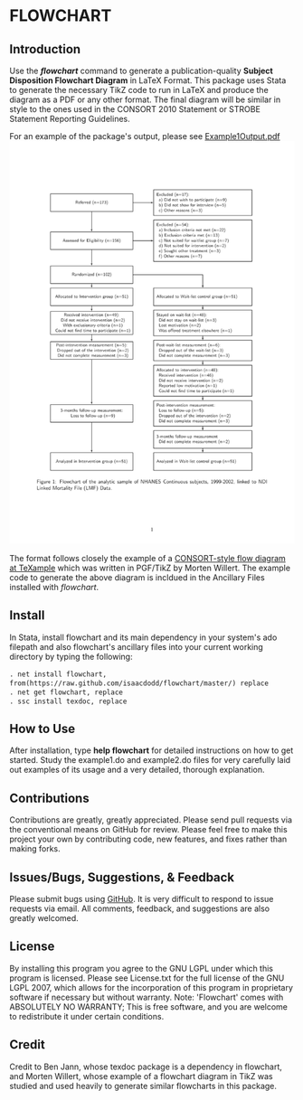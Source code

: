 # FLOWCHART

## Introduction

Use the **_flowchart_** command to generate a publication-quality **Subject Disposition Flowchart Diagram** in LaTeX Format. This package uses Stata to generate the necessary TikZ code to run in LaTeX and produce the diagram as a PDF or any other format. 
The final diagram will be similar in style to the ones used in the CONSORT 2010 Statement or STROBE Statement Reporting Guidelines.

For an example of the package's output, please see [Example1Output.pdf](https://github.com/IsaacDodd/flowchart/blob/master/example1output.pdf "Example1Output.pdf")
![Example1Output](https://github.com/IsaacDodd/flowchart/blob/master/PreviousVersions/example1output.png "Example 1 Output")

The format follows closely the example of a [CONSORT-style flow diagram at TeXample](www.texample.net/tikz/examples/consort-flowchart/) which was written in PGF/TikZ by Morten Willert. The example code to generate the above diagram is incldued in the Ancillary Files installed with *flowchart*.

## Install

In Stata, install flowchart and its main dependency in your system's ado filepath and also flowchart's ancillary files into your current working directory by typing the following:

	. net install flowchart, from(https://raw.github.com/isaacdodd/flowchart/master/) replace
	. net get flowchart, replace
	. ssc install texdoc, replace

## How to Use

After installation, type **help flowchart** for detailed instructions on how to get started. Study the example1.do and example2.do files for very carefully laid out examples of its usage and a very detailed, thorough explanation.
	
## Contributions

Contributions are greatly, greatly appreciated. Please send pull requests via the conventional means on GitHub for review. Please feel free to make this project your own by contributing code, new features, and fixes rather than making forks.

## Issues/Bugs, Suggestions, & Feedback

Please submit bugs using [GitHub](https://github.com/IsaacDodd/flowchart/issues/new/ "Open a New Issue on Github for Flowchart"). It is very difficult to respond to issue requests via email. All comments, feedback, and suggestions are also greatly welcomed.

## License

By installing this program you agree to the GNU LGPL under which this program is licensed. Please see License.txt for the full license of the GNU LGPL 2007, which allows for the incorporation of this program in proprietary software if necessary but without warranty.
Note: 'Flowchart' comes with ABSOLUTELY NO WARRANTY; This is free software, and you are welcome to redistribute it under certain conditions.

## Credit

Credit to Ben Jann, whose texdoc package is a dependency in flowchart, and Morten Willert, whose example of a flowchart diagram in TikZ was studied and used heavily to generate similar flowcharts in this package.
